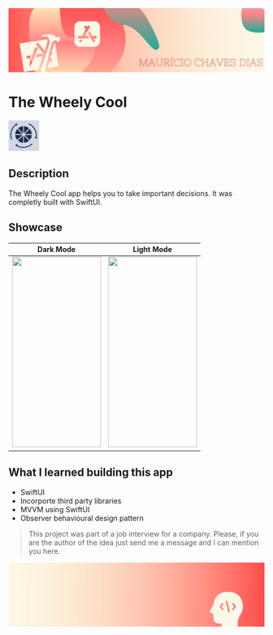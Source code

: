 
![Begin Banner](Documentation/readme-begin-banner-mau.png)

# The Wheely Cool
<img src= Documentation/TheWheelyApp_logo.png  height="60" width="60">

## Description

The Wheely Cool app helps you to take important decisions. It was completly built with SwiftUI. 


## Showcase
|       Dark Mode       |       Light Mode       |
|:---------------------:|:--------------------:|
|<img src= Documentation/TheWheelyApp_DarkMode.gif  height="375" width="175">|<img src= Documentation/TheWheelyApp_LightMode.gif  height="375" width="175">|


## What I learned building this app

* SwiftUI 
* Incorporte third party libraries
* MVVM using SwiftUI
* Observer behavioural design pattern



>This project was part of a job interview for a company. Please, if you are the author of the idea just send me a message and I can mention you here. 

![End Banner](Documentation/readme-end-banner-mau.png)
